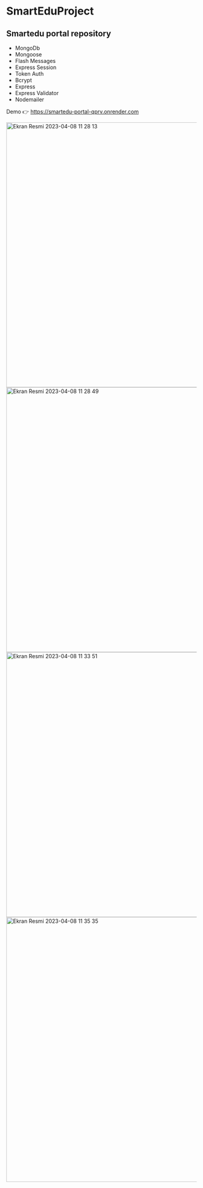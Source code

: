 # SmartEduProject

## Smartedu portal repository

- MongoDb
- Mongoose
- Flash Messages
- Express Session
- Token Auth
- Bcrypt
- Express
- Express Validator
- Nodemailer


Demo 👉 https://smartedu-portal-qprv.onrender.com


<img width="700" alt="Ekran Resmi 2023-04-08 11 28 13" src="https://user-images.githubusercontent.com/50488386/230712522-1418877e-9e0b-4ff9-b44a-94a3e660f705.png">
<img width="700" alt="Ekran Resmi 2023-04-08 11 28 49" src="https://user-images.githubusercontent.com/50488386/230712525-3919d6fc-71f6-4c5e-8de4-7fed6f12e6d5.png">
<img width="700" alt="Ekran Resmi 2023-04-08 11 33 51" src="https://user-images.githubusercontent.com/50488386/230712530-b94acda4-2e9f-4c46-8eef-ffe1ef088a73.png">
<img width="700" alt="Ekran Resmi 2023-04-08 11 35 35" src="https://user-images.githubusercontent.com/50488386/230712531-0c204655-1b31-4fab-8809-ec0731531786.png">
